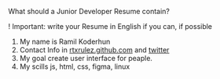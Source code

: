 What should a Junior Developer Resume contain?

! Important: write your Resume in English if you can, if possible

1. My name is Ramil Koderhun
2. Contact Info in [rtxrulez.github.com](http://rtxrulez.github.com) and [twitter](http://twitter.com/koderhun)
3. My goal create user interface for peaple.
4. My scills js, html, css, figma, linux
